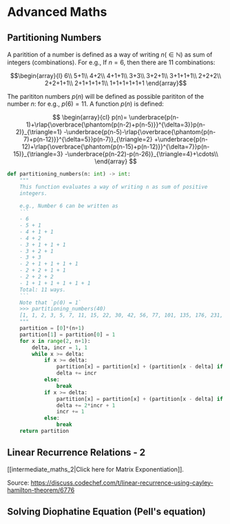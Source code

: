 # Advanced Maths

## Partitioning Numbers
A paritition of a number is defined as a way of writing $n (\in\mathbb{N})$  as sum of integers (combinations).
For e.g., 
If $n=6$, then there are $11$ combinations:

$$\begin{array}{l}
6\\
5+1\\
4+2\\
4+1+1\\
3+3\\
3+2+1\\
3+1+1+1\\
2+2+2\\
2+2+1+1\\
2+1+1+1+1\\
1+1+1+1+1+1
\end{array}$$

The parititon numbers $p(n)$ will be defined as possible parititon of the number $n$: for e.g., $p(6)=11$.
A function $p(n)$ is defined:

$$
\begin{array}{cl}
p(n)=
\underbrace{p(n-1)+\rlap{\overbrace{\phantom{p(n-2)+p(n-5)}}^{\delta=3}}p(n-2)}_{\triangle=1}
-\underbrace{p(n-5)-\rlap{\overbrace{\phantom{p(n-7)+p(n-12)}}^{\delta=5}}p(n-7)}_{\triangle=2}
+\underbrace{p(n-12)+\rlap{\overbrace{\phantom{p(n-15)+p(n-12)}}^{\delta=7}}p(n-15)}_{\triangle=3}
-\underbrace{p(n-22)-p(n-26)}_{\triangle=4}+\cdots\\
\end{array}
$$

```python
def partitioning_numbers(n: int) -> int:
    """
    This function evaluates a way of writing n as sum of positive 
    integers.
    
    e.g., Number 6 can be written as
    ```
    - 6
    - 5 + 1
    - 4 + 1 + 1
    - 4 + 2
    - 3 + 1 + 1 + 1
    - 3 + 2 + 1
    - 3 + 3
    - 2 + 1 + 1 + 1 + 1
    - 2 + 2 + 1 + 1
    - 2 + 2 + 2
    - 1 + 1 + 1 + 1 + 1 + 1
    Total: 11 ways.
    ```
    Note that `p(0) = 1`
    >>> partitioning_numbers(40)
    [1, 1, 2, 3, 5, 7, 11, 15, 22, 30, 42, 56, 77, 101, 135, 176, 231, 297, 385, 490, 627, 792, 1002, 1255, 1575, 1958, 2436, 3010, 3718, 4565, 5604, 6842, 8349, 10143, 12310, 14883, 17977, 21637, 26015, 31185, 37338]
    """
    partition = [0]*(n+1)
    partition[1] = partition[0] = 1
    for x in range(2, n+1):
        delta, incr = 1, 1
        while x >= delta:
            if x >= delta:
                partition[x] = partition[x] + (partition[x - delta] if (incr & 1) else -partition[x-delta])
                delta += incr
            else:
                break
            if x >= delta:
                partition[x] = partition[x] + (partition[x - delta] if (incr & 1) else -partition[x-delta])
                delta += 2*incr + 1
                incr += 1
            else:
                break
    return partition
```

## Linear Recurrence Relations - 2
[[intermediate_maths_2|Click here for Matrix Exponentiation]].

Source: https://discuss.codechef.com/t/linear-recurrence-using-cayley-hamilton-theorem/6776


## Solving Diophatine Equation (Pell's equation)


